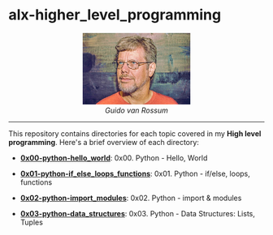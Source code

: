 # alx-higher_level_programming

<figure align=center>
    <img src="images/GuidoVanRossum.jpg" style="width: 50%" />
    <figcaption>
        <em>Guido van Rossum</em>
    </figcaption>
</figure>
<hr>

This repository contains directories for each topic covered in my **High level programming**. Here's a brief overview of each directory:
- [**0x00-python-hello_world**](https://github.com/mdawoud27/alx-higher_level_programming/tree/main/0x00-python-hello_world): 0x00. Python - Hello, World

- [**0x01-python-if_else_loops_functions**](https://github.com/mdawoud27/alx-higher_level_programming/tree/main/0x01-python-if_else_loops_functions): 0x01. Python - if/else, loops, functions

- [**0x02-python-import_modules**](https://github.com/mdawoud27/alx-higher_level_programming/tree/main/0x02-python-import_modules): 0x02. Python - import & modules

- [**0x03-python-data_structures**](https://github.com/mdawoud27/alx-higher_level_programming/tree/main/0x03-python-data_structures): 0x03. Python - Data Structures: Lists, Tuples
  
